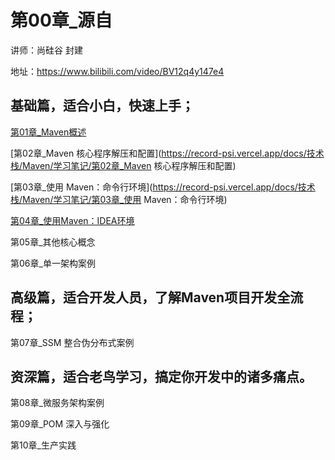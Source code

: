 # 第00章_源自

讲师：尚硅谷 封建

地址：https://www.bilibili.com/video/BV12q4y147e4

## 基础篇，适合小白，快速上手； 

[第01章_Maven概述](https://record-psi.vercel.app/docs/技术栈/Maven/学习笔记/第01章_Maven概述)

[第02章_Maven 核心程序解压和配置](https://record-psi.vercel.app/docs/技术栈/Maven/学习笔记/第02章_Maven 核心程序解压和配置)

[第03章_使用 Maven：命令行环境](https://record-psi.vercel.app/docs/技术栈/Maven/学习笔记/第03章_使用 Maven：命令行环境)

[第04章_使用Maven：IDEA环境](https://record-psi.vercel.app/docs/技术栈/Maven/学习笔记/第04章_使用Maven：IDEA环境)

第05章_其他核心概念

第06章_单一架构案例

## 高级篇，适合开发人员，了解Maven项目开发全流程； 

第07章_SSM 整合伪分布式案例

## 资深篇，适合老鸟学习，搞定你开发中的诸多痛点。

第08章_微服务架构案例

第09章_POM 深入与强化

第10章_生产实践